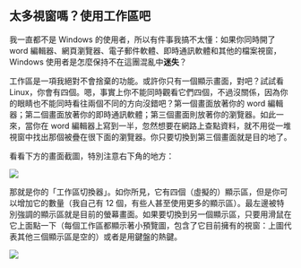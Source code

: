 ﻿<?php require("../../entete.php"); ?> <?php require("../../base.php"); ?> <?php require("../../fonctions.php"); ?>

<div id="corps">

<h2>太多視窗嗎？使用工作區吧</h2>

<p>我一直都不是 Windows 的使用者，所以有件事我搞不太懂：如果你同時開了 word 編輯器、網頁瀏覽器、電子郵件軟體、即時通訊軟體和其他的檔案視窗，Windows 使用者是怎麼保持不在這團混亂中<b>迷失</b>？</p>

<p>工作區是一項我絕對不會捨棄的功能。或許你只有一個顯示畫面，對吧？試試看 Linux，你會有四個。嗯，事實上你不能同時觀看它們四個，不過沒關係，因為你的眼睛也不能同時看往兩個不同的方向沒錯吧？第一個畫面放著你的 word 編輯器；第二個畫面放著你的即時通訊軟體；第三個畫面則放著你的瀏覽器。如此一來，當你在 word 編輯器上寫到一半，忽然想要在網路上查點資料，就不用從一堆視窗中找出那個被疊在很下面的瀏覽器。你只要切換到第三個畫面就是目的地了。</p>

<p>看看下方的畫面截圖，特別注意右下角的地方：</p>

<img src="Images/workspaces.png" border="0"/>

<p>那就是你的「工作區切換器」。如你所見，它有四個（虛擬的）顯示區，但是你可以增加它的數量（我自己有 12 個，有些人甚至使用更多的顯示區）。最左邊被特別強調的顯示區就是目前的螢幕畫面。如果要切換到另一個顯示區，只要用滑鼠在它上面點一下（每個工作區都顯示著小預覽圖，包含了它目前擁有的視窗：上圖代表其他三個顯示區是空的）或者是用鍵盤的熱鍵。</p>

<img src="Images/workspaces_full.png" border="0"/>

</div>


